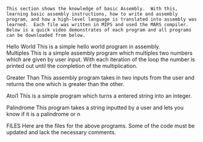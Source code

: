	This section shows the knowledge of basic Assembly.  With this, learning basic assembly instructions, how to write and assembly program, and how a high-level language is translated into assembly was learned.  Each file was written in MIPS and used the MARS compiler.  Below is a quick video demonstrates of each program and all programs can be downloaded from below.
Hello World
This is a simple hello world program in assembly. 	
Multiples 
This is a simple assembly program which multiples two numbers which are given by user input.  With each iteration of the loop the number is printed out until the completion of the multiplication. 

Greater Than
This assembly program takes in two inputs from the user and returns the one which is greater than the other.

Atoi1
This is a simple program which turns a entered string into an integer.

Palindrome
This program takes a string inputted by a user and lets you know if it is a palindrome or n

FILES
Here are the files for the above programs.  Some of the code must be updated and lack the necessary comments.